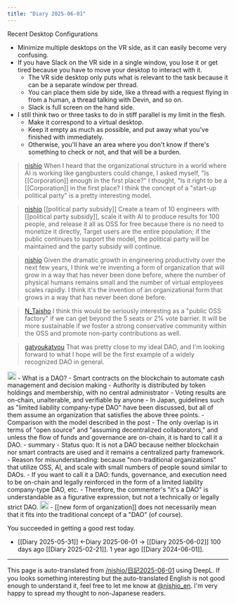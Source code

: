```yaml
---
title: "Diary 2025-06-01"
---
```



Recent Desktop Configurations
- Minimize multiple desktops on the VR side, as it can easily become very confusing.
- If you have Slack on the VR side in a single window, you lose it or get tired because you have to move your desktop to interact with it.
    - The VR side desktop only puts what is relevant to the task because it can be a separate window per thread.
    - You can place them side by side, like a thread with a request flying in from a human, a thread talking with Devin, and so on.
    - Slack is full screen on the hand side.
- I still think two or three tasks to do in stiff parallel is my limit in the flesh.
    - Make it correspond to a virtual desktop.
    - Keep it empty as much as possible, and put away what you've finished with immediately.
    - Otherwise, you'll have an area where you don't know if there's something to check or not, and that will be a burden.

> [nishio](https://x.com/nishio/status/1928801150289190999) When I heard that the organizational structure in a world where AI is working like gangbusters could change, I asked myself, "Is [[Corporation]] enough in the first place?" I thought, "Is it right to be a [[Corporation]] in the first place? I think the concept of a "start-up political party" is a pretty interesting model.

> [nishio](https://x.com/nishio/status/1928803911420264506) [[political party subsidy]] Create a team of 10 engineers with [[political party subsidy]], scale it with AI to produce results for 100 people, and release it all as OSS for free because there is no need to monetize it directly, Target users are the entire population; if the public continues to support the model, the political party will be maintained and the party subsidy will continue.

> [nishio](https://x.com/nishio/status/1928804686162755815) Given the dramatic growth in engineering productivity over the next few years, I think we're inventing a form of organization that will grow in a way that has never been done before, where the number of physical humans remains small and the number of virtual employees scales rapidly. I think it's the invention of an organizational form that grows in a way that has never been done before.

> [N_Taisho](https://x.com/N_Taisho/status/1928982514955092204) I think this would be seriously interesting as a "public OSS factory" if we can get beyond the 5 seats or 2% vote barrier. It will be more sustainable if we foster a strong conservative community within the OSS and promote non-party contributions as well.


> [gatyoukatyou](https://x.com/gatyoukatyou/status/1928947053813710891) That was pretty close to my ideal DAO, and I'm looking forward to what I hope will be the first example of a widely recognized DAO in general.

<img src='https://scrapbox.io/api/pages/nishio-en/o3/icon' alt='o3.icon' height="19.5"/>
- What is a DAO?
    - Smart contracts on the blockchain to automate cash management and decision making
    - Authority is distributed by token holdings and membership, with no central administrator
    - Voting results are on-chain, unalterable, and verifiable by anyone
    - In Japan, guidelines such as "limited liability company-type DAO" have been discussed, but all of them assume an organization that satisfies the above three points.
- Comparison with the model described in the post
    - The only overlap is in terms of "open source" and "assuming decentralized collaborators," and unless the flow of funds and governance are on-chain, it is hard to call it a DAO.
- summary
    - Status quo: It is not a DAO because neither blockchain nor smart contracts are used and it remains a centralized party framework.
    - Reason for misunderstanding: because "non-traditional organizations" that utilize OSS, AI, and scale with small numbers of people sound similar to DAOs.
    - If you want to call it a DAO: funds, governance, and execution need to be on-chain and legally reinforced in the form of a limited liability company-type DAO, etc.
- Therefore, the commenter's "it's a DAO" is understandable as a figurative expression, but not a technically or legally strict DAO.

<img src='https://scrapbox.io/api/pages/nishio-en/nishio/icon' alt='nishio.icon' height="19.5"/>
- [[new form of organization]] does not necessarily mean that it fits into the traditional concept of a "DAO" (of course).

You succeeded in getting a good rest today.

- [[Diary 2025-05-31]] ←Diary 2025-06-01 → [[Diary 2025-06-02]]
100 days ago [[Diary 2025-02-21]].
1 year ago [[Diary 2024-06-01]].
---
This page is auto-translated from [/nishio/日記2025-06-01](https://scrapbox.io/nishio/日記2025-06-01) using DeepL. If you looks something interesting but the auto-translated English is not good enough to understand it, feel free to let me know at [@nishio_en](https://twitter.com/nishio_en). I'm very happy to spread my thought to non-Japanese readers.